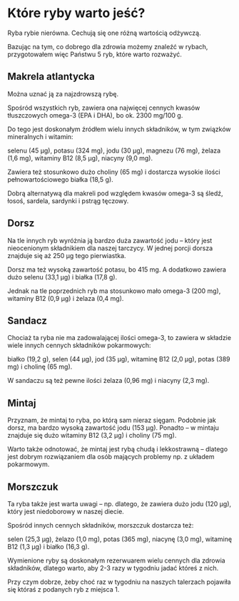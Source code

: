 # Które ryby warto jeść?

Ryba rybie nierówna. Cechują się one różną wartością odżywczą.

Bazując na tym, co dobrego dla zdrowia możemy znaleźć w rybach, przygotowałem więc Państwu 5 ryb, które warto rozważyć.

## Makrela atlantycka

Można uznać ją za najzdrowszą rybę.

Spośród wszystkich ryb, zawiera ona najwięcej cennych kwasów tłuszczowych omega-3 (EPA i DHA), bo ok. 2300 mg/100 g.

Do tego jest doskonałym źródłem wielu innych składników, w tym związków mineralnych i witamin:

selenu (45 µg), potasu (324 mg), jodu (30 µg), magnezu (76 mg), żelaza (1,6 mg), witaminy B12 (8,5 µg), niacyny (9,0 mg).

Zawiera też stosunkowo dużo choliny (65 mg) i dostarcza wysokie ilości pełnowartościowego białka (18,5 g).

Dobrą alternatywą dla makreli pod względem kwasów omega-3 są śledź, łosoś, sardela, sardynki i pstrąg tęczowy.

## Dorsz

Na tle innych ryb wyróżnia ją bardzo duża zawartość jodu – który jest nieocenionym składnikiem dla naszej tarczycy. W jednej porcji dorsza znajduje się aż 250 µg tego pierwiastka.

Dorsz ma też wysoką zawartość potasu, bo 415 mg. A dodatkowo zawiera dużo selenu (33,1 µg) i białka (17,8 g).

Jednak na tle poprzednich ryb ma stosunkowo mało omega-3 (200 mg), witaminy B12 (0,9 µg) i żelaza (0,4 mg).

## Sandacz

Chociaż ta ryba nie ma zadowalającej ilości omega-3, to zawiera w składzie wiele innych cennych składników pokarmowych:

białko (19,2 g), selen (44 µg), jod (35 µg), witaminę B12 (2,0 µg), potas (389 mg) i cholinę (65 mg).

W sandaczu są też pewne ilości żelaza (0,96 mg) i niacyny (2,3 mg).

## Mintaj

Przyznam, że mintaj to ryba, po którą sam nieraz sięgam. Podobnie jak dorsz, ma bardzo wysoką zawartość jodu (153 µg). Ponadto – w mintaju znajduje się dużo witaminy B12 (3,2 µg) i choliny (75 mg).

Warto także odnotować, że mintaj jest rybą chudą i lekkostrawną – dlatego jest dobrym rozwiązaniem dla osób mających problemy np. z układem pokarmowym.

## Morszczuk

Ta ryba także jest warta uwagi – np. dlatego, że zawiera dużo jodu (120 µg), który jest niedoborowy w naszej diecie.

Spośród innych cennych składników, morszczuk dostarcza też:

selen (25,3 µg), żelazo (1,0 mg), potas (365 mg), niacynę (3,0 mg), witaminę B12 (1,3 µg) i białko (16,3 g).

Wymienione ryby są doskonałym rezerwuarem wielu cennych dla zdrowia składników, dlatego warto, aby 2-3 razy w tygodniu jadać któreś z nich.

Przy czym dobrze, żeby choć raz w tygodniu na naszych talerzach pojawiła się któraś z podanych ryb z miejsca 1.

